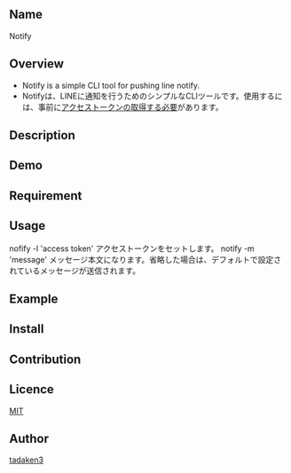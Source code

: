 ## Name
Notify

## Overview

- Notify is a simple CLI tool for pushing line notify.
- Notifyは、LINEに通知を行うためのシンプルなCLIツールです。使用するには、事前に[アクセストークンの取得する必要](https://notify-bot.line.me/ja/)があります。

## Description

## Demo

## Requirement

## Usage

nofify -l 'access token' アクセストークンをセットします。
notify -m 'message' メッセージ本文になります。省略した場合は、デフォルトで設定されているメッセージが送信されます。

## Example

## Install

## Contribution

## Licence

[MIT](https://github.com/tcnksm/tool/blob/master/LICENCE)

## Author

[tadaken3](https://github.com/tadaken3)
